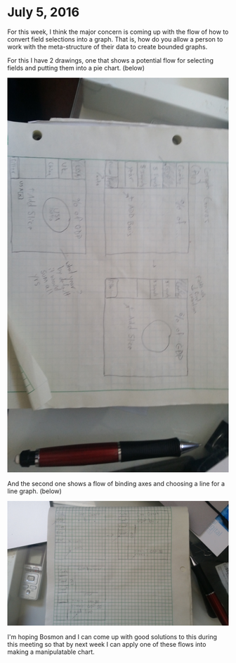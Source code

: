 # July 5, 2016

For this week, I think the major concern is coming up with the flow of how to convert field selections into a graph. That is, how do you allow a person to work with the meta-structure of their data to create bounded graphs.

For this I have 2 drawings, one that shows a potential flow for selecting fields and putting them into a pie chart. (below)

![pie chart](../imgs/piechart.jpg)

And the second one shows a flow of binding axes and choosing a line for a line graph. (below)

![line](../imgs/linegraph.jpg)

I'm hoping Bosmon and I can come up with good solutions to this during this meeting so that by next week I can apply one of these flows into making a manipulatable chart.